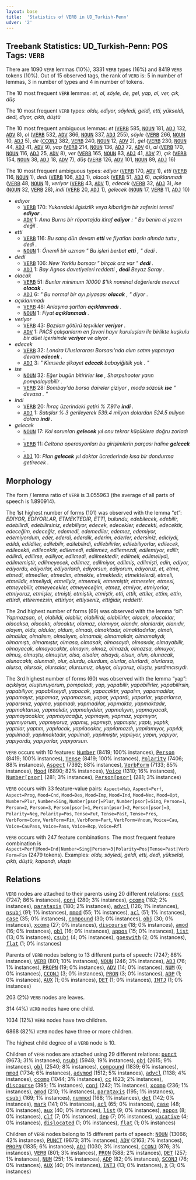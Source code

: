 ```yaml
---
layout: base
title:  'Statistics of VERB in UD_Turkish-Penn'
udver: '2'
---
```


## Treebank Statistics: UD_Turkish-Penn: POS Tags: `VERB`

There are 1090 `VERB` lemmas (10%), 3331 `VERB` types (16%) and 8419 `VERB` tokens (10%).
Out of 15 observed tags, the rank of `VERB` is: 5 in number of lemmas, 3 in number of types and 4 in number of tokens.

The 10 most frequent `VERB` lemmas: <em>et, ol, söyle, de, gel, yap, al, ver, çık, düş</em>

The 10 most frequent `VERB` types:  <em>oldu, ediyor, söyledi, geldi, etti, yükseldi, dedi, diyor, çıktı, düştü</em>

The 10 most frequent ambiguous lemmas: <em>et</em> (<tt><a href="tr_penn-pos-VERB.html">VERB</a></tt> 585, <tt><a href="tr_penn-pos-NOUN.html">NOUN</a></tt> 181, <tt><a href="tr_penn-pos-ADJ.html">ADJ</a></tt> 132, <tt><a href="tr_penn-pos-ADV.html">ADV</a></tt> 8), <em>ol</em> (<tt><a href="tr_penn-pos-VERB.html">VERB</a></tt> 532, <tt><a href="tr_penn-pos-ADV.html">ADV</a></tt> 366, <tt><a href="tr_penn-pos-NOUN.html">NOUN</a></tt> 337, <tt><a href="tr_penn-pos-ADJ.html">ADJ</a></tt> 255), <em>söyle</em> (<tt><a href="tr_penn-pos-VERB.html">VERB</a></tt> 266, <tt><a href="tr_penn-pos-NOUN.html">NOUN</a></tt> 10, <tt><a href="tr_penn-pos-ADJ.html">ADJ</a></tt> 5), <em>de</em> (<tt><a href="tr_penn-pos-CCONJ.html">CCONJ</a></tt> 382, <tt><a href="tr_penn-pos-VERB.html">VERB</a></tt> 240, <tt><a href="tr_penn-pos-NOUN.html">NOUN</a></tt> 12, <tt><a href="tr_penn-pos-ADV.html">ADV</a></tt> 2), <em>gel</em> (<tt><a href="tr_penn-pos-VERB.html">VERB</a></tt> 230, <tt><a href="tr_penn-pos-NOUN.html">NOUN</a></tt> 44, <tt><a href="tr_penn-pos-ADJ.html">ADJ</a></tt> 41, <tt><a href="tr_penn-pos-ADV.html">ADV</a></tt> 9), <em>yap</em> (<tt><a href="tr_penn-pos-VERB.html">VERB</a></tt> 214, <tt><a href="tr_penn-pos-NOUN.html">NOUN</a></tt> 136, <tt><a href="tr_penn-pos-ADJ.html">ADJ</a></tt> 72, <tt><a href="tr_penn-pos-ADV.html">ADV</a></tt> 6), <em>al</em> (<tt><a href="tr_penn-pos-VERB.html">VERB</a></tt> 170, <tt><a href="tr_penn-pos-NOUN.html">NOUN</a></tt> 116, <tt><a href="tr_penn-pos-ADJ.html">ADJ</a></tt> 25, <tt><a href="tr_penn-pos-ADV.html">ADV</a></tt> 8), <em>ver</em> (<tt><a href="tr_penn-pos-VERB.html">VERB</a></tt> 165, <tt><a href="tr_penn-pos-NOUN.html">NOUN</a></tt> 83, <tt><a href="tr_penn-pos-ADJ.html">ADJ</a></tt> 41, <tt><a href="tr_penn-pos-ADV.html">ADV</a></tt> 2), <em>çık</em> (<tt><a href="tr_penn-pos-VERB.html">VERB</a></tt> 154, <tt><a href="tr_penn-pos-NOUN.html">NOUN</a></tt> 38, <tt><a href="tr_penn-pos-ADJ.html">ADJ</a></tt> 18, <tt><a href="tr_penn-pos-ADV.html">ADV</a></tt> 7), <em>düş</em> (<tt><a href="tr_penn-pos-VERB.html">VERB</a></tt> 126, <tt><a href="tr_penn-pos-ADV.html">ADV</a></tt> 101, <tt><a href="tr_penn-pos-NOUN.html">NOUN</a></tt> 89, <tt><a href="tr_penn-pos-ADJ.html">ADJ</a></tt> 16)

The 10 most frequent ambiguous types:  <em>ediyor</em> (<tt><a href="tr_penn-pos-VERB.html">VERB</a></tt> 170, <tt><a href="tr_penn-pos-ADV.html">ADV</a></tt> 1), <em>etti</em> (<tt><a href="tr_penn-pos-VERB.html">VERB</a></tt> 116, <tt><a href="tr_penn-pos-NOUN.html">NOUN</a></tt> 1), <em>dedi</em> (<tt><a href="tr_penn-pos-VERB.html">VERB</a></tt> 106, <tt><a href="tr_penn-pos-ADJ.html">ADJ</a></tt> 1), <em>olacak</em> (<tt><a href="tr_penn-pos-VERB.html">VERB</a></tt> 51, <tt><a href="tr_penn-pos-ADJ.html">ADJ</a></tt> 6), <em>açıklanmadı</em> (<tt><a href="tr_penn-pos-VERB.html">VERB</a></tt> 48, <tt><a href="tr_penn-pos-NOUN.html">NOUN</a></tt> 1), <em>veriyor</em> (<tt><a href="tr_penn-pos-VERB.html">VERB</a></tt> 43, <tt><a href="tr_penn-pos-ADV.html">ADV</a></tt> 1), <em>edecek</em> (<tt><a href="tr_penn-pos-VERB.html">VERB</a></tt> 32, <tt><a href="tr_penn-pos-ADJ.html">ADJ</a></tt> 3), <em>ise</em> (<tt><a href="tr_penn-pos-NOUN.html">NOUN</a></tt> 32, <tt><a href="tr_penn-pos-VERB.html">VERB</a></tt> 28), <em>indi</em> (<tt><a href="tr_penn-pos-VERB.html">VERB</a></tt> 20, <tt><a href="tr_penn-pos-ADJ.html">ADJ</a></tt> 1), <em>gelecek</em> (<tt><a href="tr_penn-pos-NOUN.html">NOUN</a></tt> 17, <tt><a href="tr_penn-pos-VERB.html">VERB</a></tt> 11, <tt><a href="tr_penn-pos-ADJ.html">ADJ</a></tt> 10)


* <em>ediyor</em>
  * <tt><a href="tr_penn-pos-VERB.html">VERB</a></tt> 170: <em>Yukarıdaki ilgisizlik veya kibarlığın bir zaferini temsil <b>ediyor</b> .</em>
  * <tt><a href="tr_penn-pos-ADV.html">ADV</a></tt> 1: <em>Ama Burns bir röportajda itiraf <b>ediyor</b> : " Bu benim el yazım değil .</em>
* <em>etti</em>
  * <tt><a href="tr_penn-pos-VERB.html">VERB</a></tt> 116: <em>Bu satış dün devam <b>etti</b> ve fiyatları baskı altında tuttu , dedi .</em>
  * <tt><a href="tr_penn-pos-NOUN.html">NOUN</a></tt> 1: <em>Önemli bir uzman " Bu işleri berbat <b>etti</b> , " dedi .</em>
* <em>dedi</em>
  * <tt><a href="tr_penn-pos-VERB.html">VERB</a></tt> 106: <em>New Yorklu borsacı " birçok arz var " <b>dedi</b> .</em>
  * <tt><a href="tr_penn-pos-ADJ.html">ADJ</a></tt> 1: <em>Bay Agnos davetiyeleri reddetti , <b>dedi</b> Beyaz Saray .</em>
* <em>olacak</em>
  * <tt><a href="tr_penn-pos-VERB.html">VERB</a></tt> 51: <em>Bunlar minimum 10000 $'lık nominal değerlerde mevcut <b>olacak</b> .</em>
  * <tt><a href="tr_penn-pos-ADJ.html">ADJ</a></tt> 6: <em>" Bu normal bir ayı piyasası <b>olacak</b> , " diyor .</em>
* <em>açıklanmadı</em>
  * <tt><a href="tr_penn-pos-VERB.html">VERB</a></tt> 48: <em>Anlaşma şartları <b>açıklanmadı</b> .</em>
  * <tt><a href="tr_penn-pos-NOUN.html">NOUN</a></tt> 1: <em>Fiyat <b>açıklanmadı</b> .</em>
* <em>veriyor</em>
  * <tt><a href="tr_penn-pos-VERB.html">VERB</a></tt> 43: <em>Bazıları götürü teşvikler <b>veriyor</b> .</em>
  * <tt><a href="tr_penn-pos-ADV.html">ADV</a></tt> 1: <em>PACS çalışanların en favori hayır kuruluşları ile birlikte kuşkulu bir düet içerisinde <b>veriyor</b> ve alıyor .</em>
* <em>edecek</em>
  * <tt><a href="tr_penn-pos-VERB.html">VERB</a></tt> 32: <em>Londra Uluslararası Borsası'nda alım satım yapmaya devam <b>edecek</b> .</em>
  * <tt><a href="tr_penn-pos-ADJ.html">ADJ</a></tt> 3: <em>" Kimsede şikayet <b>edecek</b> babayiğitlik yok . "</em>
* <em>ise</em>
  * <tt><a href="tr_penn-pos-NOUN.html">NOUN</a></tt> 32: <em>Eğer bugün bitirirler <b>ise</b> , Sharpshooter yarın pompalayabilir .</em>
  * <tt><a href="tr_penn-pos-VERB.html">VERB</a></tt> 28: <em>Bombay'da borsa daireler çiziyor , moda sözcük <b>ise</b> " devasa . "</em>
* <em>indi</em>
  * <tt><a href="tr_penn-pos-VERB.html">VERB</a></tt> 20: <em>İhraç üzerindeki getiri % 7.91'e <b>indi</b> .</em>
  * <tt><a href="tr_penn-pos-ADJ.html">ADJ</a></tt> 1: <em>Satışlar % 3 gerileyerek 539.4 milyon dolardan 524.5 milyon dolara <b>indi</b> .</em>
* <em>gelecek</em>
  * <tt><a href="tr_penn-pos-NOUN.html">NOUN</a></tt> 17: <em>Kol sorunları <b>gelecek</b> yıl onu tekrar küçüklere doğru zorladı .</em>
  * <tt><a href="tr_penn-pos-VERB.html">VERB</a></tt> 11: <em>Celtona operasyonları bu girişimlerin parçası haline <b>gelecek</b> .</em>
  * <tt><a href="tr_penn-pos-ADJ.html">ADJ</a></tt> 10: <em>Plan <b>gelecek</b> yıl doktor ücretlerinde kısa bir dondurma getirecek .</em>

## Morphology

The form / lemma ratio of `VERB` is 3.055963 (the average of all parts of speech is 1.890914).

The 1st highest number of forms (101) was observed with the lemma “et”: <em>EDİYOR, EDİYORLAR, ETMEKTEDİR, ETTİ, bulundu, edebilecek, edebilir, edebilirdi, edebilirsiniz, edebiliyor, edecek, edecekler, edecekti, edecektir, edeceğim, edeceğiz, edemedi, edemediler, edemez, edemiyor, edemiyordum, eder, ederdi, ederdik, ederim, ederler, edersiniz, ediciydi, edildi, edildiler, edilebilir, edilebilirdi, edilebilirler, edilebiliyorlar, edilecek, edilecekti, edilecektir, edilemedi, edilemez, edilemezdi, edilemiyor, edilir, edilirdi, edilirse, ediliyor, edilmedi, edilmektedir, edilmeli, edilmeliydi, edilmemiştir, edilmeyecek, edilmez, edilmiyor, edilmiş, edilmişti, edin, ediyor, ediyordu, ediyorlar, ediyorlardı, ediyorsun, ediyorum, ediyoruz, et, etme, etmedi, etmediler, etmedim, etmekte, etmektedir, etmektelerdi, etmeli, etmelidir, etmeliydi, etmeliyiz, etmemeli, etmemiştir, etmeseler, etmesi, etmeyebilir, etmeyecekler, etmeyeceğim, etmez, etmiyor, etmiyorlar, etmiyoruz, etmişler, etmişti, etmiştik, etmiştir, etti, ettik, ettiler, ettim, ettin, ettirdi, ettiremezsin, ettiriyor, ettiyseniz, ettiğidir, reddetti</em>.

The 2nd highest number of forms (69) was observed with the lemma “ol”: <em>Yapmazsan, ol, olabildi, olabilir, olabilirdi, olabilirler, olacak, olacaklar, olacaksa, olacaktı, olacaktır, olamaz, olamıyor, olandır, olanlardır, olanıdır, olayım, oldu, oldular, oldum, olmadı, olmaktadır, olmaktadırlar, olmalı, olmalılar, olmalısın, olmalıyım, olmamalı, olmamalıdır, olmamalıydı, olmamıştı, olmamıştır, olmasa, olmasak, olmasaydı, olmasıdır, olmayabilir, olmayacak, olmayacaktır, olmayın, olmaz, olmazdı, olmazsa, olmuyor, olmuş, olmuştu, olmuştur, olsa, olsalar, olsaydı, olsun, olun, olunacak, olunacaktı, olunmalı, olur, olurdu, olurdum, olurlar, olurlardı, olurlarsa, olursa, olursak, olursalar, olursunuz, oluyor, oluyoruz, oluştu, yardımcısıydı</em>.

The 3rd highest number of forms (60) was observed with the lemma “yap”: <em>açıklıyor, oluşturuyorum, pompaladı, yap, yapabilir, yapabilirler, yapabilirsin, yapabiliyor, yapabilseydi, yapacak, yapacaktır, yapalım, yapamadılar, yapamayız, yapamaz, yapamazsın, yapar, yapardı, yaparlar, yaparlarsa, yaparsınız, yapma, yapmadı, yapmadılar, yapmakta, yapmaktadır, yapmaktansa, yapmalıdır, yapmalıydılar, yapmalıyım, yapmayacak, yapmayacaklar, yapmayacağız, yapmayın, yapmaz, yapmıyor, yapmıyorum, yapmıyoruz, yapmış, yapmıştı, yapmıştır, yaptı, yaptık, yaptılar, yaptım, yapılacak, yapılacaktır, yapılamazdı, yapılamıyor, yapıldı, yapılmadı, yapılmaktadır, yapılmalı, yapılmıştır, yapılıyor, yapın, yapıyor, yapıyordu, yapıyorlar, yapıyorsun</em>.

`VERB` occurs with 10 features: <tt><a href="tr_penn-feat-Number.html">Number</a></tt> (8419; 100% instances), <tt><a href="tr_penn-feat-Person.html">Person</a></tt> (8419; 100% instances), <tt><a href="tr_penn-feat-Tense.html">Tense</a></tt> (8419; 100% instances), <tt><a href="tr_penn-feat-Polarity.html">Polarity</a></tt> (7406; 88% instances), <tt><a href="tr_penn-feat-Aspect.html">Aspect</a></tt> (7392; 88% instances), <tt><a href="tr_penn-feat-VerbForm.html">VerbForm</a></tt> (7133; 85% instances), <tt><a href="tr_penn-feat-Mood.html">Mood</a></tt> (6890; 82% instances), <tt><a href="tr_penn-feat-Voice.html">Voice</a></tt> (1310; 16% instances), <tt><a href="tr_penn-feat-Number-psor.html">Number[psor]</a></tt> (281; 3% instances), <tt><a href="tr_penn-feat-Person-psor.html">Person[psor]</a></tt> (281; 3% instances)

`VERB` occurs with 33 feature-value pairs: `Aspect=Hab`, `Aspect=Perf`, `Aspect=Prog`, `Mood=Cnd`, `Mood=Des`, `Mood=Imp`, `Mood=Ind`, `Mood=Nec`, `Mood=Opt`, `Number=Plur`, `Number=Sing`, `Number[psor]=Plur`, `Number[psor]=Sing`, `Person=1`, `Person=2`, `Person=3`, `Person[psor]=1`, `Person[psor]=2`, `Person[psor]=3`, `Polarity=Neg`, `Polarity=Pos`, `Tense=Fut`, `Tense=Past`, `Tense=Pres`, `VerbForm=Conv`, `VerbForm=Fin`, `VerbForm=Part`, `VerbForm=Vnoun`, `Voice=Cau`, `Voice=CauPass`, `Voice=Pass`, `Voice=Rcp`, `Voice=Rfl`

`VERB` occurs with 247 feature combinations.
The most frequent feature combination is `Aspect=Perf|Mood=Ind|Number=Sing|Person=3|Polarity=Pos|Tense=Past|VerbForm=Fin` (2479 tokens).
Examples: <em>oldu, söyledi, geldi, etti, dedi, yükseldi, çıktı, düştü, kapandı, ulaştı</em>


## Relations

`VERB` nodes are attached to their parents using 20 different relations: <tt><a href="tr_penn-dep-root.html">root</a></tt> (7247; 86% instances), <tt><a href="tr_penn-dep-conj.html">conj</a></tt> (280; 3% instances), <tt><a href="tr_penn-dep-ccomp.html">ccomp</a></tt> (182; 2% instances), <tt><a href="tr_penn-dep-parataxis.html">parataxis</a></tt> (180; 2% instances), <tt><a href="tr_penn-dep-advcl.html">advcl</a></tt> (126; 1% instances), <tt><a href="tr_penn-dep-nsubj.html">nsubj</a></tt> (91; 1% instances), <tt><a href="tr_penn-dep-nmod.html">nmod</a></tt> (55; 1% instances), <tt><a href="tr_penn-dep-acl.html">acl</a></tt> (51; 1% instances), <tt><a href="tr_penn-dep-case.html">case</a></tt> (35; 0% instances), <tt><a href="tr_penn-dep-compound.html">compound</a></tt> (30; 0% instances), <tt><a href="tr_penn-dep-obj.html">obj</a></tt> (30; 0% instances), <tt><a href="tr_penn-dep-xcomp.html">xcomp</a></tt> (27; 0% instances), <tt><a href="tr_penn-dep-discourse.html">discourse</a></tt> (18; 0% instances), <tt><a href="tr_penn-dep-amod.html">amod</a></tt> (16; 0% instances), <tt><a href="tr_penn-dep-obl.html">obl</a></tt> (16; 0% instances), <tt><a href="tr_penn-dep-appos.html">appos</a></tt> (15; 0% instances), <tt><a href="tr_penn-dep-list.html">list</a></tt> (13; 0% instances), <tt><a href="tr_penn-dep-csubj.html">csubj</a></tt> (4; 0% instances), <tt><a href="tr_penn-dep-goeswith.html">goeswith</a></tt> (2; 0% instances), <tt><a href="tr_penn-dep-flat.html">flat</a></tt> (1; 0% instances)

Parents of `VERB` nodes belong to 13 different parts of speech:  (7247; 86% instances), <tt><a href="tr_penn-pos-VERB.html">VERB</a></tt> (801; 10% instances), <tt><a href="tr_penn-pos-NOUN.html">NOUN</a></tt> (246; 3% instances), <tt><a href="tr_penn-pos-ADJ.html">ADJ</a></tt> (76; 1% instances), <tt><a href="tr_penn-pos-PROPN.html">PROPN</a></tt> (19; 0% instances), <tt><a href="tr_penn-pos-ADV.html">ADV</a></tt> (14; 0% instances), <tt><a href="tr_penn-pos-NUM.html">NUM</a></tt> (6; 0% instances), <tt><a href="tr_penn-pos-CCONJ.html">CCONJ</a></tt> (3; 0% instances), <tt><a href="tr_penn-pos-PRON.html">PRON</a></tt> (3; 0% instances), <tt><a href="tr_penn-pos-ADP.html">ADP</a></tt> (1; 0% instances), <tt><a href="tr_penn-pos-AUX.html">AUX</a></tt> (1; 0% instances), <tt><a href="tr_penn-pos-DET.html">DET</a></tt> (1; 0% instances), <tt><a href="tr_penn-pos-INTJ.html">INTJ</a></tt> (1; 0% instances)

203 (2%) `VERB` nodes are leaves.

314 (4%) `VERB` nodes have one child.

1034 (12%) `VERB` nodes have two children.

6868 (82%) `VERB` nodes have three or more children.

The highest child degree of a `VERB` node is 10.

Children of `VERB` nodes are attached using 29 different relations: <tt><a href="tr_penn-dep-punct.html">punct</a></tt> (9673; 31% instances), <tt><a href="tr_penn-dep-nsubj.html">nsubj</a></tt> (5948; 19% instances), <tt><a href="tr_penn-dep-obj.html">obj</a></tt> (2615; 9% instances), <tt><a href="tr_penn-dep-obl.html">obl</a></tt> (2540; 8% instances), <tt><a href="tr_penn-dep-compound.html">compound</a></tt> (1839; 6% instances), <tt><a href="tr_penn-dep-nmod.html">nmod</a></tt> (1734; 6% instances), <tt><a href="tr_penn-dep-advmod.html">advmod</a></tt> (1512; 5% instances), <tt><a href="tr_penn-dep-advcl.html">advcl</a></tt> (1138; 4% instances), <tt><a href="tr_penn-dep-ccomp.html">ccomp</a></tt> (1044; 3% instances), <tt><a href="tr_penn-dep-cc.html">cc</a></tt> (623; 2% instances), <tt><a href="tr_penn-dep-discourse.html">discourse</a></tt> (395; 1% instances), <tt><a href="tr_penn-dep-conj.html">conj</a></tt> (242; 1% instances), <tt><a href="tr_penn-dep-xcomp.html">xcomp</a></tt> (236; 1% instances), <tt><a href="tr_penn-dep-amod.html">amod</a></tt> (210; 1% instances), <tt><a href="tr_penn-dep-parataxis.html">parataxis</a></tt> (195; 1% instances), <tt><a href="tr_penn-dep-csubj.html">csubj</a></tt> (169; 1% instances), <tt><a href="tr_penn-dep-nummod.html">nummod</a></tt> (168; 1% instances), <tt><a href="tr_penn-dep-det.html">det</a></tt> (142; 0% instances), <tt><a href="tr_penn-dep-mark.html">mark</a></tt> (141; 0% instances), <tt><a href="tr_penn-dep-acl.html">acl</a></tt> (65; 0% instances), <tt><a href="tr_penn-dep-case.html">case</a></tt> (48; 0% instances), <tt><a href="tr_penn-dep-aux.html">aux</a></tt> (40; 0% instances), <tt><a href="tr_penn-dep-list.html">list</a></tt> (9; 0% instances), <tt><a href="tr_penn-dep-appos.html">appos</a></tt> (8; 0% instances), <tt><a href="tr_penn-dep-clf.html">clf</a></tt> (7; 0% instances), <tt><a href="tr_penn-dep-dep.html">dep</a></tt> (7; 0% instances), <tt><a href="tr_penn-dep-vocative.html">vocative</a></tt> (4; 0% instances), <tt><a href="tr_penn-dep-dislocated.html">dislocated</a></tt> (1; 0% instances), <tt><a href="tr_penn-dep-flat.html">flat</a></tt> (1; 0% instances)

Children of `VERB` nodes belong to 15 different parts of speech: <tt><a href="tr_penn-pos-NOUN.html">NOUN</a></tt> (13066; 42% instances), <tt><a href="tr_penn-pos-PUNCT.html">PUNCT</a></tt> (9673; 31% instances), <tt><a href="tr_penn-pos-ADV.html">ADV</a></tt> (2163; 7% instances), <tt><a href="tr_penn-pos-PROPN.html">PROPN</a></tt> (1835; 6% instances), <tt><a href="tr_penn-pos-ADJ.html">ADJ</a></tt> (1030; 3% instances), <tt><a href="tr_penn-pos-CCONJ.html">CCONJ</a></tt> (876; 3% instances), <tt><a href="tr_penn-pos-VERB.html">VERB</a></tt> (801; 3% instances), <tt><a href="tr_penn-pos-PRON.html">PRON</a></tt> (588; 2% instances), <tt><a href="tr_penn-pos-DET.html">DET</a></tt> (257; 1% instances), <tt><a href="tr_penn-pos-NUM.html">NUM</a></tt> (251; 1% instances), <tt><a href="tr_penn-pos-ADP.html">ADP</a></tt> (82; 0% instances), <tt><a href="tr_penn-pos-SCONJ.html">SCONJ</a></tt> (76; 0% instances), <tt><a href="tr_penn-pos-AUX.html">AUX</a></tt> (40; 0% instances), <tt><a href="tr_penn-pos-INTJ.html">INTJ</a></tt> (13; 0% instances), <tt><a href="tr_penn-pos-X.html">X</a></tt> (3; 0% instances)

